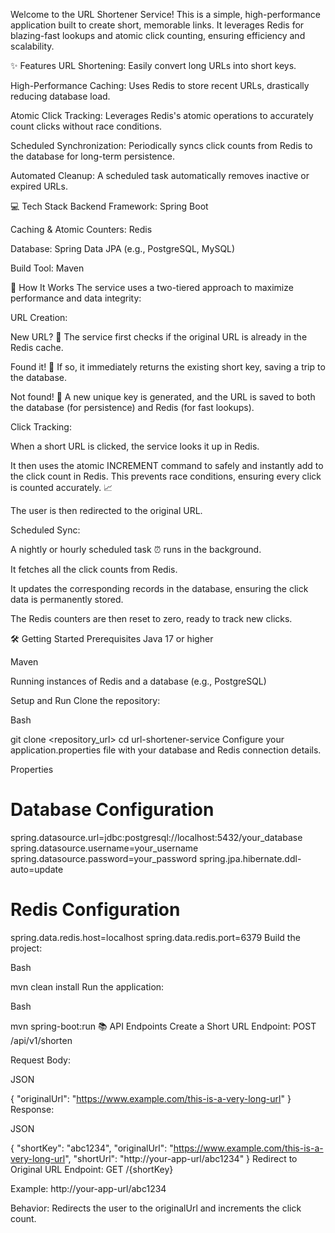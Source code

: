 Welcome to the URL Shortener Service! This is a simple, high-performance application built to create short, memorable links. It leverages Redis for blazing-fast lookups and atomic click counting, ensuring efficiency and scalability.

✨ Features
URL Shortening: Easily convert long URLs into short keys.

High-Performance Caching: Uses Redis to store recent URLs, drastically reducing database load.

Atomic Click Tracking: Leverages Redis's atomic operations to accurately count clicks without race conditions.

Scheduled Synchronization: Periodically syncs click counts from Redis to the database for long-term persistence.

Automated Cleanup: A scheduled task automatically removes inactive or expired URLs.

💻 Tech Stack
Backend Framework: Spring Boot

Caching & Atomic Counters: Redis

Database: Spring Data JPA (e.g., PostgreSQL, MySQL)

Build Tool: Maven

🚀 How It Works
The service uses a two-tiered approach to maximize performance and data integrity:

URL Creation:

New URL? 🤔 The service first checks if the original URL is already in the Redis cache.

Found it! 🎉 If so, it immediately returns the existing short key, saving a trip to the database.

Not found! 📝 A new unique key is generated, and the URL is saved to both the database (for persistence) and Redis (for fast lookups).

Click Tracking:

When a short URL is clicked, the service looks it up in Redis.

It then uses the atomic INCREMENT command to safely and instantly add to the click count in Redis. This prevents race conditions, ensuring every click is counted accurately. 📈

The user is then redirected to the original URL.

Scheduled Sync:

A nightly or hourly scheduled task ⏰ runs in the background.

It fetches all the click counts from Redis.

It updates the corresponding records in the database, ensuring the click data is permanently stored.

The Redis counters are then reset to zero, ready to track new clicks.

🛠️ Getting Started
Prerequisites
Java 17 or higher

Maven

Running instances of Redis and a database (e.g., PostgreSQL)

Setup and Run
Clone the repository:

Bash

git clone <repository_url>
cd url-shortener-service
Configure your application.properties file with your database and Redis connection details.

Properties

# Database Configuration
spring.datasource.url=jdbc:postgresql://localhost:5432/your_database
spring.datasource.username=your_username
spring.datasource.password=your_password
spring.jpa.hibernate.ddl-auto=update

# Redis Configuration
spring.data.redis.host=localhost
spring.data.redis.port=6379
Build the project:

Bash

mvn clean install
Run the application:

Bash

mvn spring-boot:run
📚 API Endpoints
Create a Short URL
Endpoint: POST /api/v1/shorten

Request Body:

JSON

{
"originalUrl": "https://www.example.com/this-is-a-very-long-url"
}
Response:

JSON

{
"shortKey": "abc1234",
"originalUrl": "https://www.example.com/this-is-a-very-long-url",
"shortUrl": "http://your-app-url/abc1234"
}
Redirect to Original URL
Endpoint: GET /{shortKey}

Example: http://your-app-url/abc1234

Behavior: Redirects the user to the originalUrl and increments the click count.